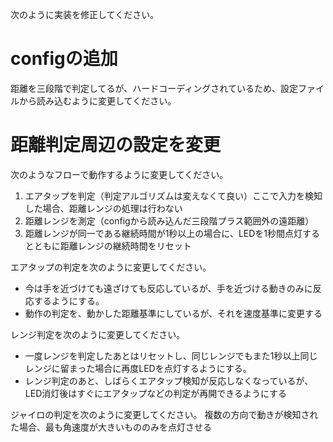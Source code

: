 次のように実装を修正してください。
# configの追加
距離を三段階で判定してるが、ハードコーディングされているため、設定ファイルから読み込むように変更してください。
# 距離判定周辺の設定を変更
次のようなフローで動作するように変更してください。
1. エアタップを判定（判定アルゴリズムは変えなくて良い）ここで入力を検知した場合、距離レンジの処理は行わない
2. 距離レンジを測定（configから読み込んだ三段階プラス範囲外の遠距離）
3. 距離レンジが同一である継続時間が1秒以上の場合に、LEDを1秒間点灯するとともに距離レンジの継続時間をリセット

エアタップの判定を次のように変更してください。
- 今は手を近づけても遠ざけても反応しているが、手を近づける動きのみに反応するようにする。
- 動作の判定を、動かした距離基準にしているが、それを速度基準に変更する


レンジ判定を次のように変更してください。
- 一度レンジを判定したあとはリセットし、同じレンジでもまた1秒以上同じレンジに留まった場合に再度LEDを点灯するようにする。
- レンジ判定のあと、しばらくエアタップ検知が反応しなくなっているが、LED消灯後はすぐにエアタップなどの判定が再開できるようにする

ジャイロの判定を次のように変更してください。
複数の方向で動きが検知された場合、最も角速度が大きいもののみを点灯させる